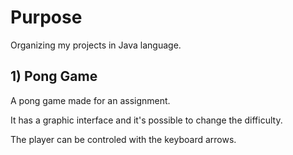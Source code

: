# Purpose
Organizing my projects in Java language.

## 1) Pong Game
A pong game made for an assignment. 

It has a graphic interface and it's possible to change the difficulty.

The player can be controled with the keyboard arrows.
